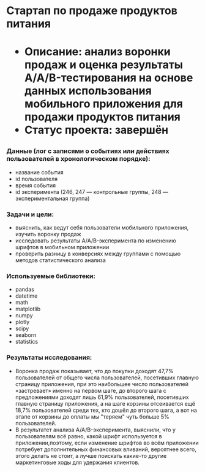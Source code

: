 <h1> Стартап по продаже продуктов питания <h1>
    <ul>
        <li> Описание: анализ воронки продаж и оценка результаты A/A/B-тестирования на основе данных использования мобильного приложения для продажи продуктов питания  </li>
        <li> Статус проекта: завершён </li>
    </ul> 
    
<h3> Данные (лог с записями о событиях или действиях пользователей в хронологическом порядке): </h3>
    <ul>
        <li> название события </li>
        <li> id пользователя </li> 
        <li> время события </li>
        <li> id эксперимента (246, 247 — контрольные группы, 248 — экспериментальная группа) </li>
    </ul> 
    
<h3> Задачи и цели: </h3>
    <ul>
        <li> выяснить, как ведут себя пользователи мобильного приложения, изучить воронку продаж </li>
        <li> исследовать результаты A/A/B-эксперимента по изменению шрифтов в мобильном приложении </li>
        <li> проверить разницу в конверсиях между группами с помощью методов статистического анализа </li>   
    </ul>
    
<h3> Используемые библиотеки: </h3>
    <ul>
        <li> pandas </li>
        <li> datetime </li>
        <li> math </li>
        <li> matplotlib </li>
        <li> numpy </li>
        <li> plotly </li>
        <li> scipy </li>
        <li> seaborn </li>
        <li> statistics </li>
    </ul>
    
<h3> Результаты исследования: </h3>
    <ul> 
        <li> Воронка продаж показывает, что до покупки доходят 47,7% пользователей от общего числа пользователей, посетивших главную страницу приложения, при это наибольшее число пользователей «застревает» именно на первом шаге, до второго шага с предложениями доходят лишь 61,9% пользователей, посетивших главную страницу приложения, а на шаге корзины отсеивается ещё 18,7% пользователей среди тех, кто дошёл до второго шага, а вот на этапе от корзины до оплаты мы "теряем" чуть больше 5% пользователей. </li>
        <li> В результатет анализа A/A/B-эксперимента, выяснили, что у пользователям всё равно, какой шрифт используется в приложении,поэтому, если изменение шрифтов во всём приложении потребует дополнительных финансовых вливаний, вероятнее всего, этого делать не стоит, а лучше поискать какие-то другие маркетинговые ходы для удержания клиентов. </li> 
    </ul>  
    
